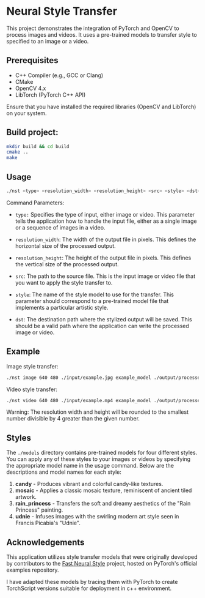 # Neural Style Transfer
This project demonstrates the integration of PyTorch and OpenCV to process images and videos. It uses a pre-trained models to transfer style to specified to an image or a video.

## Prerequisites
- C++ Compiler (e.g., GCC or Clang)
- CMake
- OpenCV 4.x
- LibTorch (PyTorch C++ API)

Ensure that you have installed the required libraries (OpenCV and LibTorch) on your system.

## Build project:
```bash
mkdir build && cd build
cmake ..
make
```

## Usage
```bash
./nst <type> <resolution_width> <resolution_height> <src> <style> <dst>
```

Command Parameters:
- `type:` Specifies the type of input, either image or video. This parameter tells the application how to handle the input file, either as a single image or a sequence of images in a video.

- `resolution_width`: The width of the output file in pixels. This defines the horizontal size of the processed output.

- `resolution_height`: The height of the output file in pixels. This defines the vertical size of the processed output.

- `src`: The path to the source file. This is the input image or video file that you want to apply the style transfer to.

- `style`: The name of the style model to use for the transfer. This parameter should correspond to a pre-trained model file that implements a particular artistic style.

- `dst`: The destination path where the stylized output will be saved. This should be a valid path where the application can write the processed image or video.

## Example
Image style transfer:
```bash
./nst image 640 480 ./input/example.jpg example_model ./output/processed_example.jpg
```

Video style transfer:
```bash
./nst video 640 480 ./input/example.mp4 example_model ./output/processed_example.mp4
```

Warning: The resolution width and height will be rounded to the smallest number divisible by 4 greater than the given number.

## Styles

The `./models` directory contains pre-trained models for four different styles. You can apply any of these styles to your images or videos by specifying the appropriate model name in the usage command. Below are the descriptions and model names for each style:

1. **candy** - Produces vibrant and colorful candy-like textures.
2. **mosaic** - Applies a classic mosaic texture, reminiscent of ancient tiled artwork.
3. **rain_princess** - Transfers the soft and dreamy aesthetics of the "Rain Princess" painting.
4. **udnie** - Infuses images with the swirling modern art style seen in Francis Picabia's "Udnie".

## Acknowledgements
This application utilizes style transfer models that were originally developed by contributors to the [Fast Neural Style](https://github.com/pytorch/examples/tree/main/fast_neural_style) project, hosted on PyTorch's official examples repository.

I have adapted these models by tracing them with PyTorch to create TorchScript versions suitable for deployment in c++ environment.


